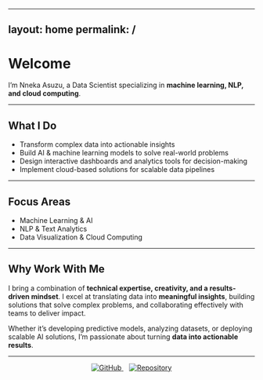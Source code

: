 
---
layout: home
permalink: /
---


# Welcome

I’m Nneka Asuzu, a Data Scientist specializing in **machine learning, NLP, and cloud computing**.


---
## What I Do
- Transform complex data into actionable insights 
- Build AI & machine learning models to solve real-world problems 
- Design interactive dashboards and analytics tools for decision-making 
- Implement cloud-based solutions for scalable data pipelines

---

## Focus Areas
- Machine Learning & AI 
- NLP & Text Analytics 
- Data Visualization & Cloud Computing 

---

## Why Work With Me
I bring a combination of **technical expertise, creativity, and a results-driven mindset**. I excel at translating data into **meaningful insights**, building solutions that solve complex problems, and collaborating effectively with teams to deliver impact. 

Whether it’s developing predictive models, analyzing datasets, or deploying scalable AI solutions, I’m passionate about turning **data into actionable results**.

---

<p align="center">
  <a href="https://github.com/NnekaAsuzu" target="_blank">
    <img src="https://img.shields.io/badge/GitHub-NnekaAsuzu-black?style=for-the-badge&logo=github" alt="GitHub">
  </a>
  &nbsp;&nbsp;
  <a href="https://github.com/NnekaAsuzu/nnekaasuzu.github.io" target="_blank">
    <img src="https://img.shields.io/badge/Repository-Site-blue?style=for-the-badge" alt="Repository">
  </a>
</p>

